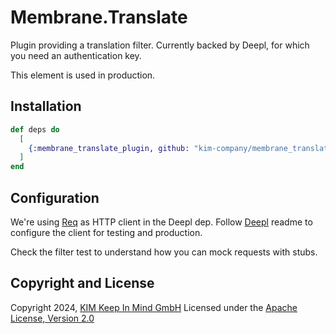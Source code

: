 # Membrane.Translate
Plugin providing a translation filter. Currently backed by Deepl, for which you need an authentication key.

This element is used in production.

## Installation
```elixir
def deps do
  [
    {:membrane_translate_plugin, github: "kim-company/membrane_translate_plugin"}
  ]
end
```

## Configuration
We're using [Req](https://github.com/wojtekmach/req) as HTTP client in the Deepl dep.
Follow [Deepl](https://github.com/kim-company/deepl) readme to configure the client for
testing and production.

Check the filter test to understand how you can mock requests with stubs.

## Copyright and License
Copyright 2024, [KIM Keep In Mind GmbH](https://www.keepinmind.info/)
Licensed under the [Apache License, Version 2.0](LICENSE)
